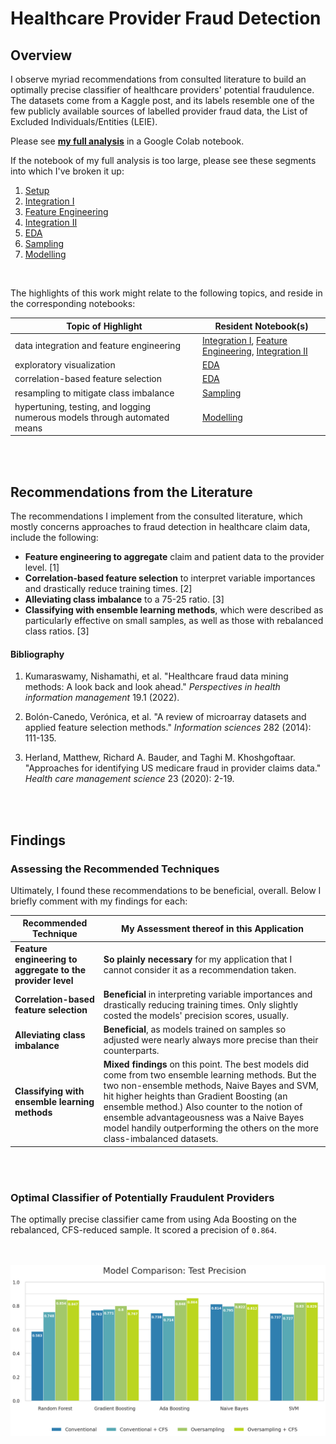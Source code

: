 # Healthcare Provider Fraud Detection

## Overview

I observe myriad recommendations from consulted literature to build an optimally precise classifier of healthcare providers' potential fraudulence. The datasets come from a Kaggle post, and its labels resemble one of the few publicly available sources of labelled provider fraud data, the List of Excluded Individuals/Entities (LEIE).

Please see [**my full analysis**](HCPF_Full_Notebook.ipynb) in a Google Colab notebook.

If the notebook of my full analysis is too large, please see these segments into which I've broken it up:
1. [Setup](analysis_in_segments/HPFD_1_Setup.ipynb)
2. [Integration I](analysis_in_segments/HPFD_2_Integration1.ipynb)
3. [Feature Engineering](analysis_in_segments/HPFD_3_FeatureEngineering.ipynb)
4. [Integration II](analysis_in_segments/HPFD_4_Integration2.ipynb)
5. [EDA](analysis_in_segments/HPFD_5_EDA.ipynb)
6. [Sampling](analysis_in_segments/HPFD_6_Sampling.ipynb)
7. [Modelling](analysis_in_segments/HPFD_7_Modelling.ipynb)

<br>

The highlights of this work might relate to the following topics, and reside in the corresponding notebooks:

| Topic of Highlight | Resident Notebook(s) |
| --- | --- |
| data integration and feature engineering | [Integration I](analysis_in_segments/HPFD_2_Integration1.ipynb), [Feature Engineering](analysis_in_segments/HPFD_3_FeatureEngineering.ipynb), [Integration II](analysis_in_segments/HPFD_4_Integration2.ipynb) |
| exploratory visualization | [EDA](analysis_in_segments/HPFD_5_EDA.ipynb) |
| correlation-based feature selection | [EDA](analysis_in_segments/HPFD_5_EDA.ipynb) |
| resampling to mitigate class imbalance | [Sampling](analysis_in_segments/HPFD_6_Sampling.ipynb) |
| hypertuning, testing, and logging numerous models through automated means | [Modelling](analysis_in_segments/HPFD_7_Modelling.ipynb) |

<br></br>

## Recommendations from the Literature

The recommendations I implement from the consulted literature, which mostly concerns approaches to fraud detection in healthcare claim data, include the following:
- **Feature engineering to aggregate** claim and patient data to the provider level. \[1\]
- **Correlation-based feature selection** to interpret variable importances and drastically reduce training times. \[2\]
- **Alleviating class imbalance** to a 75-25 ratio. \[3\]
- **Classifying with ensemble learning methods**, which were described as particularly effective on small samples, as well as those with rebalanced class ratios. \[3\]

#### Bibliography

1. Kumaraswamy, Nishamathi, et al. "Healthcare fraud data mining methods: A look back and look ahead." _Perspectives in health information management_ 19.1 (2022).

2. Bolón-Canedo, Verónica, et al. "A review of microarray datasets and applied feature selection methods." _Information sciences_ 282 (2014): 111-135.

3. Herland, Matthew, Richard A. Bauder, and Taghi M. Khoshgoftaar. "Approaches for identifying US medicare fraud in provider claims data." _Health care management science_ 23 (2020): 2-19.

<br></br>

## Findings

### Assessing the Recommended Techniques

Ultimately, I found these recommendations to be beneficial, overall. Below I briefly comment with my findings for each:

| Recommended Technique | My Assessment thereof in this Application |
|---|---|
| **Feature engineering to aggregate to the provider level** | **So plainly necessary** for my application that I cannot consider it as a recommendation taken. |
| **Correlation-based feature selection** | **Beneficial** in interpreting variable importances and drastically reducing training times. Only slightly costed the models' precision scores, usually. |
| **Alleviating class imbalance** | **Beneficial**, as models trained on samples so adjusted were nearly always more precise than their counterparts.
| **Classifying with ensemble learning methods** | **Mixed findings** on this point. The best models did come from two ensemble learning methods. But the two non-ensemble methods, Naive Bayes and SVM, hit higher heights than Gradient Boosting (an ensemble method.) Also counter to the notion of ensemble advantageousness was a Naive Bayes model handily outperforming the others on the more class-imbalanced datasets. |

<br></br>

### Optimal Classifier of Potentially Fraudulent Providers

The optimally precise classifier came from using Ada Boosting on the rebalanced, CFS-reduced sample. It scored a precision of `0.864`.

<br></br>
![test](/visualizations/model_comparison_test.png)




<!--
--- SAVED WRITING / SCRATCH ---

it is difficult to conceive of a comparable alternative, and thus assess further.


Models trained on samples that had their class imbalance alleviated to a 75-25 ratio usually did better than those that remained more asymmetric. Correlation-based feature selection seemed effective in identifying the most important variables. CFS also was effective at reducing training times, while only slightly costing precision.

More complicated might be the findings on the first and last recommendations listed above. In my case, to form a dataset for the classification of providers, it was difficult to imagine an alternative to the recommendation: aggregating the claim data to the provider level. It is conceivable to instead train a classifier on the initially claim-level dataset, but it is too absurd to produce an interesting comparison.

My efforts yield a classifier that scores a precision of `0.864` in testing. Following this testing, I assess the effectiveness of the literature-recommended techniques in my experiment.

Using datasets on beneficiaries, inpatient claims, outpatient claims, and labels of potentially fraud providers, Using datasets pertaining to healthcare provider claim fraud from a Kaggle post, I set out to train an optimally precise classifier of potentially fraudulent healthcare providers.
-->
